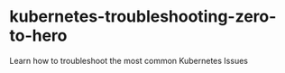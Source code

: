 # kubernetes-troubleshooting-zero-to-hero
Learn how to troubleshoot the most common Kubernetes Issues
